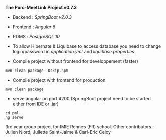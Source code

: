 **The Poro-MeetLink Project v0.7.3**

- Backend : *SpringBoot v2.0.3*

- Frontend : *Angular 6*

- RDMS : *PostgreSQL 10*

- To allow Hibernate & Liquibase to access database you need to change login/password in *application.yml* and *liquibase.properties*

- Compile project without frontend for developpement (faster)

```
mvn clean package -Dskip.npm
```

- Compile project with frontend for production

```
mvn clean package
```

- serve angular on port 4200 (SpringBoot project need to be started either from IDE or .jar)

```
cd pml
ng serve
```

3rd year group project for IMIE Rennes (FR) school. 
Other contributors : Julien Niord, Juliette Saint-Jalme & Carl-Eric Celoy